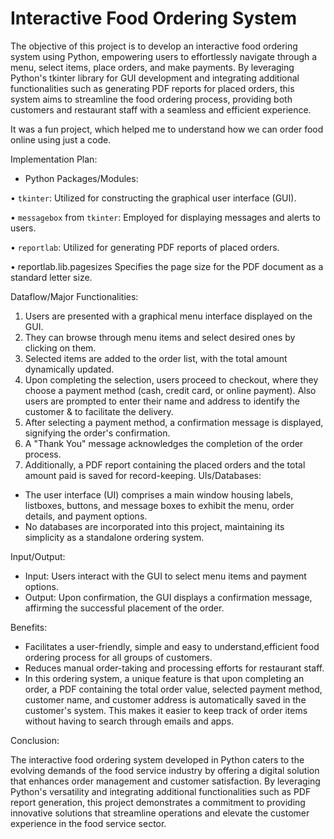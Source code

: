 # Interactive Food Ordering System

The objective of this project is to develop an interactive food ordering system using Python, empowering users to effortlessly navigate through a menu, select items, place orders, and make payments. By leveraging Python's tkinter library for GUI development and integrating additional functionalities such as generating PDF reports for placed orders, this system aims to streamline the food ordering process, providing both customers and restaurant staff with a seamless and efficient experience.

It was a fun project, which helped me to understand how we can order food online using just a code.

Implementation Plan:
- Python Packages/Modules:
  
•	`tkinter`: Utilized for constructing the graphical user interface (GUI).

•	`messagebox` from `tkinter`: Employed for displaying messages and alerts to users.

•	`reportlab`: Utilized for generating PDF reports of placed orders.

•	reportlab.lib.pagesizes Specifies the page size for the PDF document as a standard letter size.


Dataflow/Major Functionalities:
1. Users are presented with a graphical menu interface displayed on the GUI.
2. They can browse through menu items and select desired ones by clicking on them.
3. Selected items are added to the order list, with the total amount dynamically updated.
4. Upon completing the selection, users proceed to checkout, where they choose a payment method (cash, credit card, or online payment). Also users are prompted to enter their name and address to identify the customer & to facilitate the delivery.
5. After selecting a payment method, a confirmation message is displayed, signifying the order's confirmation.
6. A "Thank You" message acknowledges the completion of the order process.
7. Additionally, a PDF report containing the placed orders and the total amount  paid is saved for record-keeping.
UIs/Databases:
- The user interface (UI) comprises a main window housing labels, listboxes, buttons, and message boxes to exhibit the menu, order details, and payment options.
- No databases are incorporated into this project, maintaining its simplicity as a standalone ordering system.



Input/Output:
- Input: Users interact with the GUI to select menu items and payment options.
- Output: Upon confirmation, the GUI displays a confirmation message, affirming the successful placement of the order.

Benefits:
- Facilitates a user-friendly, simple and easy to understand,efficient food ordering process for all groups of customers.
- Reduces manual order-taking and processing efforts for restaurant staff.
- In this ordering system, a unique feature is that upon completing an order, a PDF containing the total order value, selected payment method, customer name, and customer address is automatically saved in the customer's system. This makes it easier to keep track of order items without having to search through emails and apps.
  
Conclusion:

The interactive food ordering system developed in Python caters to the evolving demands of the food service industry by offering a digital solution that enhances order management and customer satisfaction. By leveraging Python's versatility and integrating additional functionalities such as PDF report generation, this project demonstrates a commitment to providing innovative solutions that streamline operations and elevate the customer experience in the food service sector.
